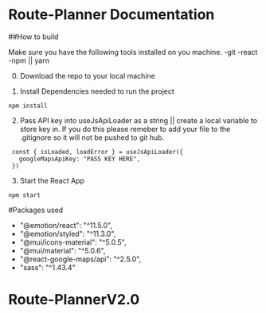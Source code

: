 # Route-Planner Documentation

##How to build

Make sure you have the following tools installed on you machine.
-git 
-react
-npm || yarn

0. Download the repo to your local machine 

1. Install Dependencies needed to run the project
```
npm install
```
2. Pass API key into useJsApiLoader as a string || create a local variable to store key in. If you do this please remeber to add your file to the .gitignore so it will not be pushed to git hub.
 ```
  const { isLoaded, loadError } = useJsApiLoader({
    googleMapsApiKey: "PASS KEY HERE",
  })
  ```
3. Start the React App
```
npm start
```


#Packages used

- "@emotion/react": "^11.5.0",
- "@emotion/styled": "^11.3.0",
- "@mui/icons-material": "^5.0.5",
- "@mui/material": "^5.0.6",
- "@react-google-maps/api": "^2.5.0",
- "sass": "^1.43.4"
 
# Route-PlannerV2.0

